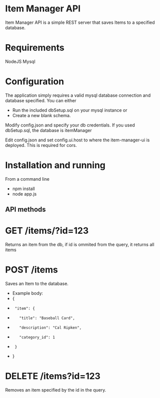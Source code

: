 # Item Manager API

Item Manager API is a simple REST server that saves Items to a specified database.

# Requirements
NodeJS
Mysql

# Configuration
The application simply requires a valid mysql database connection and database specified.
You can either
+ Run the included dbSetup.sql on your mysql instance
or
+ Create a new blank schema.

Modify config.json and specify your db credentials.
If you used dbSetup.sql, the database  is itemManager

Edit config.json and set config.ui.host to where the item-manager-ui is deployed.  This is required for cors.

# Installation and running
From a command line

* npm install
* node app.js

## API methods
# GET /items/?id=123
Returns an item from the db, if id is ommited from the query, it returns all items
# POST /items
Saves an Item to the database.
* Example body:
*    {
*      "item": {
*        "title": "Baseball Card",
*        "description": "Cal Ripken",
*        "category_id": 1
*      }
*    }

# DELETE /items?id=123
Removes an item specified by the id in the query.


